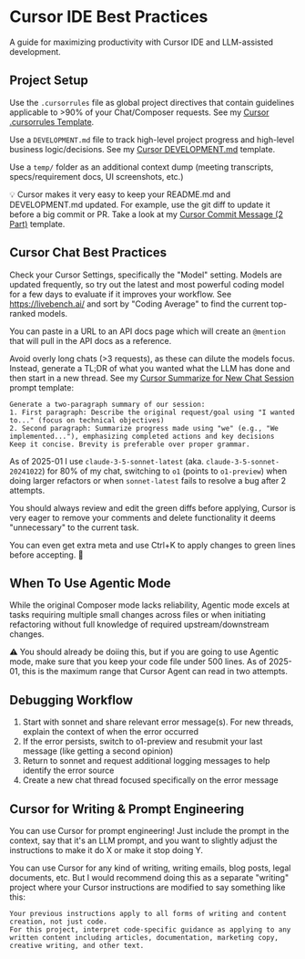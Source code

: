 # Cursor IDE Best Practices

A guide for maximizing productivity with Cursor IDE and LLM-assisted development.

## Project Setup

Use the `.cursorrules` file as global project directives that contain guidelines applicable to >90% of your Chat/Composer requests. See my [Cursor .cursorrules Template](cursor_cursorrules_template.md).

Use a `DEVELOPMENT.md` file to track high-level project progress and high-level business logic/decisions. See my [Cursor DEVELOPMENT.md](cursor_development_md_template.md) template.

Use a `temp/` folder as an additional context dump (meeting transcripts, specs/requirement docs, UI screenshots, etc.)

💡 Cursor makes it very easy to keep your README.md and DEVELOPMENT.md updated. For example, use the git diff to update it before a big commit or PR. Take a look at my [Cursor Commit Message (2 Part)](cursor_commit_message_2_part.md) template.

## Cursor Chat Best Practices

Check your Cursor Settings, specifically the "Model" setting. Models are updated frequently, so try out the latest and most powerful coding model for a few days to evaluate if it improves your workflow. See https://livebench.ai/ and sort by "Coding Average" to find the current top-ranked models.

You can paste in a URL to an API docs page which will create an `@mention` that will pull in the API docs as a reference.

Avoid overly long chats (>3 requests), as these can dilute the models focus. Instead, generate a TL;DR of what you wanted what the LLM has done and then start in a new thread. See my [Cursor Summarize for New Chat Session](cursor_summarize_for_new_chat_sess.md) prompt template:

```
Generate a two-paragraph summary of our session:
1. First paragraph: Describe the original request/goal using "I wanted to..." (focus on technical objectives)
2. Second paragraph: Summarize progress made using "we" (e.g., "We implemented..."), emphasizing completed actions and key decisions
Keep it concise. Brevity is preferable over proper grammar.
```

As of 2025-01 I use `claude-3-5-sonnet-latest` (aka. `claude-3-5-sonnet-20241022`) for 80% of my chat, switching to `o1` (points to `o1-preview`) when doing larger refactors or when `sonnet-latest` fails to resolve a bug after 2 attempts.

You should always review and edit the green diffs before applying, Cursor is very eager to remove your comments and delete functionality it deems "unnecessary" to the current task.

You can even get extra meta and use Ctrl+K to apply changes to green lines before accepting. 🤯

## When To Use Agentic Mode

While the original Composer mode lacks reliability, Agentic mode excels at tasks requiring multiple small changes across files or when initiating refactoring without full knowledge of required upstream/downstream changes.

⚠️ You should already be doiing this, but if you are going to use Agentic mode, make sure that you keep your code file under 500 lines. As of 2025-01, this is the maximum range that Cursor Agent can read in two attempts.

## Debugging Workflow

1. Start with sonnet and share relevant error message(s). For new threads, explain the context of when the error occurred
2. If the error persists, switch to o1-preview and resubmit your last message (like getting a second opinion)
3. Return to sonnet and request additional logging messages to help identify the error source
4. Create a new chat thread focused specifically on the error message

## Cursor for Writing & Prompt Engineering

You can use Cursor for prompt engineering! Just include the prompt in the context, say that it's an LLM prompt, and you want to slightly adjust the instructions to make it do X or make it stop doing Y.

You can use Cursor for any kind of writing, writing emails, blog posts, legal documents, etc. But I would recommend doing this as a separate "writing" project where your Cursor instructions are modified to say something like this:

```
Your previous instructions apply to all forms of writing and content creation, not just code.
For this project, interpret code-specific guidance as applying to any written content including articles, documentation, marketing copy, creative writing, and other text.
```
